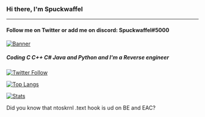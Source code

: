 ### Hi there, I'm Spuckwaffel 
---
#### Follow me on Twitter or add me on discord: Spuckwaffel#5000

[![Banner](https://discord.c99.nl/widget/theme-2/774698789851234344.png)](https://discord.c99.nl/widget/theme-2/774698789851234344.png)

##### Coding C C++ C# Java and Python and I'm a Reverse engineer

[![Twitter Follow](https://img.shields.io/twitter/follow/Spuckwaffel?color=1DA1F2&logo=twitter&style=for-the-badge)](https://twitter.com/intent/follow?original_referer=https%3A%2F%2Fgithub.com%2FSpuckwaffel&screen_name=Spuckwaffel)

[![Top Langs](https://github-readme-stats.vercel.app/api/top-langs/?username=Spuckwaffel&layout=compact&theme=highcontrast)](https://github.com/Spuckwaffel/github-readme-stats)


[![Stats](https://github-readme-stats.vercel.app/api?username=Spuckwaffel&theme=highcontrast&show_icons=true)](https://github-readme-stats.vercel.app/api?username=Spuckwaffel&theme=highcontrast&show_icons=true)

Did you know that ntoskrnl .text hook is ud on BE and EAC?
